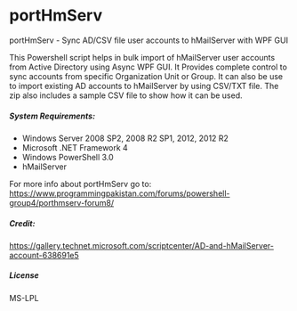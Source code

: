 # portHmServ
portHmServ - Sync AD/CSV file user accounts to hMailServer with WPF GUI

This Powershell script helps in bulk import of hMailServer user accounts from Active Directory using Async WPF GUI. It Provides complete control to sync accounts from specific Organization Unit or Group. It can also be use to import existing AD accounts to hMailServer by using CSV/TXT file.  The zip also includes a sample CSV file to show how it can be used.

##### System Requirements:
* Windows Server 2008 SP2, 2008 R2 SP1, 2012, 2012 R2 
* Microsoft .NET Framework 4  
* Windows PowerShell 3.0 
* hMailServer 

For more info about portHmServ go to: <https://www.programmingpakistan.com/forums/powershell-group4/porthmserv-forum8/>

##### Credit:
<https://gallery.technet.microsoft.com/scriptcenter/AD-and-hMailServer-account-638691e5>

##### License
MS-LPL
